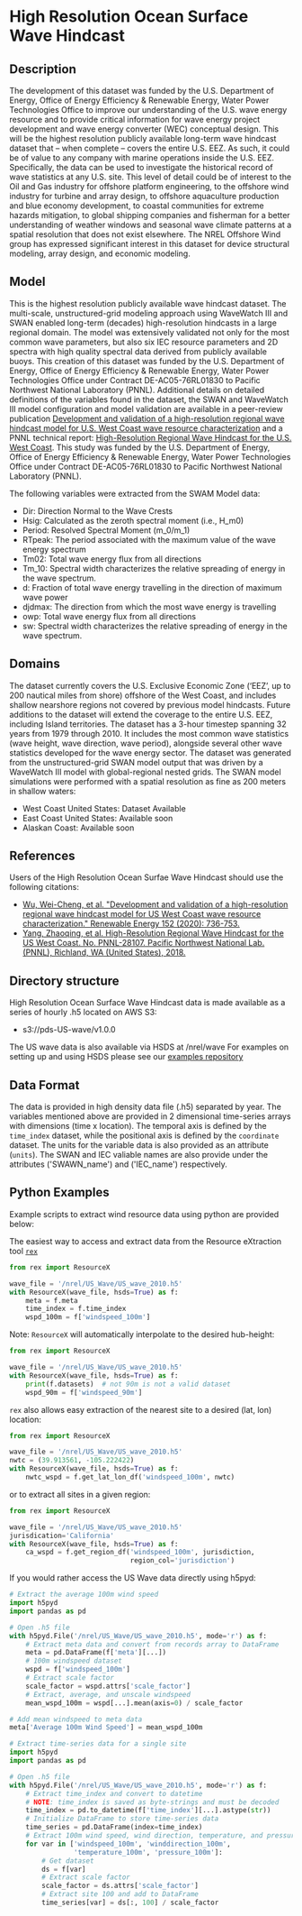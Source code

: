 # High Resolution Ocean Surface Wave Hindcast

## Description

The development of this dataset was funded by the U.S. Department of Energy, Office of Energy Efficiency & Renewable Energy, Water Power Technologies Office to improve our understanding of the U.S. wave energy resource and to provide critical information for wave energy project development and wave energy converter (WEC) conceptual design. This will be the highest resolution publicly available long-term wave hindcast dataset that – when complete – covers the entire U.S. EEZ. As such, it could be of value to any company with marine operations inside the U.S. EEZ. Specifically, the data can be used to investigate the historical record of wave statistics at any U.S. site. This level of detail could be of interest to the Oil and Gas industry for offshore platform engineering, to the offshore wind industry for turbine and array design, to offshore aquaculture production and blue economy development, to coastal communities for extreme hazards mitigation,  to global shipping companies and fisherman for a better understanding of weather windows and seasonal wave climate patterns at a spatial resolution that does not exist elsewhere. The NREL Offshore Wind group has expressed significant interest in this dataset for device structural modeling, array design, and economic modeling.

## Model

This is the highest resolution publicly available wave hindcast dataset. The multi-scale, unstructured-grid modeling approach using WaveWatch III and SWAN enabled long-term (decades) high-resolution hindcasts in a large regional domain. The model was extensively validated not only for the most common wave parameters, but also six IEC resource parameters and 2D spectra with high quality spectral data derived from publicly available buoys. This creation of this dataset was funded by the U.S. Department of Energy, Office of Energy Efficiency & Renewable Energy, Water Power Technologies Office under Contract DE-AC05-76RL01830 to Pacific Northwest National Laboratory (PNNL). Additional details on detailed definitions of the variables found in the dataset, the SWAN and WaveWatch III model configuration and model validation are available in a peer-review publication [Development and validation of a high-resolution regional wave hindcast model for U.S. West Coast wave resource characterization](https://www.osti.gov/biblio/1599105) and a PNNL technical report: [High-Resolution Regional Wave Hindcast for the U.S. West Coast](https://www.osti.gov/biblio/1573061/). This study was funded by the U.S. Department of Energy, Office of Energy Efficiency & Renewable Energy, Water Power Technologies Office under Contract DE-AC05-76RL01830 to Pacific Northwest National Laboratory (PNNL).

The following variables were extracted from the SWAM Model data:
- Dir: Direction Normal to the Wave Crests
- Hsig: Calculated as the zeroth spectral moment (i.e., H_m0)
- Period: Resolved Spectral Moment (m_0/m_1)
- RTpeak: The period associated with the maximum value of the wave energy spectrum
- Tm02: Total wave energy flux from all directions
- Tm_10: Spectral width characterizes the relative spreading of energy in the wave spectrum.
- d: Fraction of total wave energy travelling in the direction of maximum wave power
- djdmax: The direction from which the most wave energy is travelling
- owp: Total wave energy flux from all directions
- sw: Spectral width characterizes the relative spreading of energy in the wave spectrum.

## Domains

The dataset currently covers the U.S. Exclusive Economic Zone (‘EEZ’, up to 200 nautical miles from shore) offshore of the West Coast, and includes shallow nearshore regions not covered by previous model hindcasts. Future additions to the dataset will extend the coverage to the entire U.S. EEZ, including Island territories. The dataset has a 3-hour timestep spanning 32 years from 1979 through 2010. It includes the most common wave statistics (wave height, wave direction, wave period), alongside several other wave statistics developed for the wave energy sector. The dataset was generated from the unstructured-grid  SWAN model output that was driven by a WaveWatch III model with global-regional nested grids. The SWAN model simulations were performed with a spatial resolution as fine as 200 meters in shallow waters:

- West Coast United States: Dataset Available
- East Coast United States: Available soon
- Alaskan Coast: Available soon

## References

Users of the High Resolution Ocean Surfae Wave Hindcast should use the following citations:
- [Wu, Wei-Cheng, et al. "Development and validation of a high-resolution regional wave hindcast model for US West Coast wave resource characterization." Renewable Energy 152 (2020): 736-753.](https://www.osti.gov/biblio/1599105)
- [Yang, Zhaoqing, et al. High-Resolution Regional Wave Hindcast for the US West Coast. No. PNNL-28107. Pacific Northwest National Lab.(PNNL), Richland, WA (United States), 2018.](https://www.osti.gov/biblio/1573061/)

## Directory structure

High Resolution Ocean Surface Wave Hindcast data is made available as a series of hourly .h5 located on AWS S3:
- s3://pds-US-wave/v1.0.0


The US wave data is also available via HSDS at /nrel/wave
For examples on setting up and using HSDS please see our [examples repository](https://github.com/nrel/hsds-examples)

## Data Format

The data is provided in high density data file (.h5) separated by year. The
variables mentioned above are provided in 2 dimensional time-series arrays with
dimensions (time x location). The temporal axis is defined by the `time_index`
dataset, while the positional axis is defined by the `coordinate` dataset. The units for the
variable data is also provided as an attribute (`units`). The SWAN and IEC valiable names are also provide under the attributes ('SWAWN_name') and ('IEC_name') respectively.

## Python Examples

Example scripts to extract wind resource data using python are provided below:

The easiest way to access and extract data from the Resource eXtraction tool
[`rex`](https://github.com/nrel/rex)


```python
from rex import ResourceX

wave_file = '/nrel/US_Wave/US_wave_2010.h5'
with ResourceX(wave_file, hsds=True) as f:
    meta = f.meta
    time_index = f.time_index
    wspd_100m = f['windspeed_100m']
```

Note: `ResourceX` will automatically interpolate to the desired hub-height:

```python
from rex import ResourceX

wave_file = '/nrel/US_Wave/US_wave_2010.h5'
with ResourceX(wave_file, hsds=True) as f:
    print(f.datasets)  # not 90m is not a valid dataset
    wspd_90m = f['windspeed_90m']
```

`rex` also allows easy extraction of the nearest site to a desired (lat, lon)
location:

```python
from rex import ResourceX

wave_file = '/nrel/US_Wave/US_wave_2010.h5'
nwtc = (39.913561, -105.222422)
with ResourceX(wave_file, hsds=True) as f:
    nwtc_wspd = f.get_lat_lon_df('windspeed_100m', nwtc)
```

or to extract all sites in a given region:

```python
from rex import ResourceX

wave_file = '/nrel/US_Wave/US_wave_2010.h5'
jurisdication='California'
with ResourceX(wave_file, hsds=True) as f:
    ca_wspd = f.get_region_df('windspeed_100m', jurisdiction,
                              region_col='jurisdiction')
```

If you would rather access the US Wave data directly using h5pyd:

```python
# Extract the average 100m wind speed
import h5pyd
import pandas as pd

# Open .h5 file
with h5pyd.File('/nrel/US_Wave/US_wave_2010.h5', mode='r') as f:
    # Extract meta data and convert from records array to DataFrame
    meta = pd.DataFrame(f['meta'][...])
    # 100m windspeed dataset
    wspd = f['windspeed_100m']
    # Extract scale factor
    scale_factor = wspd.attrs['scale_factor']
    # Extract, average, and unscale windspeed
    mean_wspd_100m = wspd[...].mean(axis=0) / scale_factor

# Add mean windspeed to meta data
meta['Average 100m Wind Speed'] = mean_wspd_100m
```

```python
# Extract time-series data for a single site
import h5pyd
import pandas as pd

# Open .h5 file
with h5pyd.File('/nrel/US_Wave/US_wave_2010.h5', mode='r') as f:
    # Extract time_index and convert to datetime
    # NOTE: time_index is saved as byte-strings and must be decoded
    time_index = pd.to_datetime(f['time_index'][...].astype(str))
    # Initialize DataFrame to store time-series data
    time_series = pd.DataFrame(index=time_index)
    # Extract 100m wind speed, wind direction, temperature, and pressure
    for var in ['windspeed_100m', 'winddirection_100m',
    			'temperature_100m', 'pressure_100m']:
    	# Get dataset
    	ds = f[var]
    	# Extract scale factor
    	scale_factor = ds.attrs['scale_factor']
    	# Extract site 100 and add to DataFrame
    	time_series[var] = ds[:, 100] / scale_factor
```
